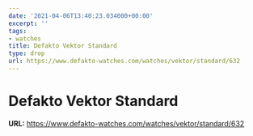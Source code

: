 ```yaml
---
date: '2021-04-06T13:40:23.034000+00:00'
excerpt: ''
tags:
- watches
title: Defakto Vektor Standard
type: drop
url: https://www.defakto-watches.com/watches/vektor/standard/632
---
```


# Defakto Vektor Standard

**URL:** https://www.defakto-watches.com/watches/vektor/standard/632
